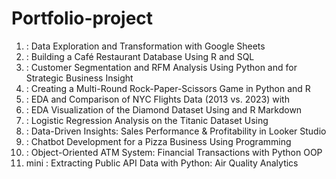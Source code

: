 # Portfolio-project
1.  : Data Exploration and Transformation with Google Sheets
2.  : Building a Café Restaurant Database Using R and SQL
3.  : Customer Segmentation and RFM Analysis Using Python and  for Strategic Business Insight
4.  : Creating a Multi-Round Rock-Paper-Scissors Game in Python and R
5.  : EDA and Comparison of NYC Flights Data (2013 vs. 2023) with 
6.  : EDA Visualization of the Diamond Dataset Using  and R Markdown
7.  : Logistic Regression Analysis on the Titanic Dataset Using 
8.  : Data-Driven Insights: Sales Performance & Profitability in Looker Studio
9.  : Chatbot Development for a Pizza Business Using  Programming
10. : Object-Oriented ATM System: Financial Transactions with Python OOP
11. mini : Extracting Public API Data with Python: Air Quality Analytics
